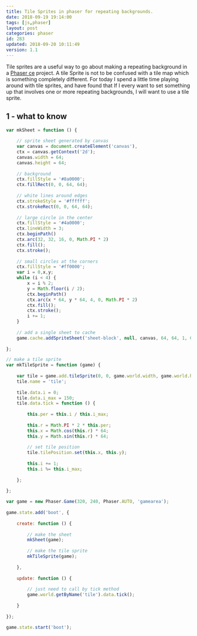 ```yaml
---
title: Tile Sprites in phaser for repeating backgrounds.
date: 2018-09-19 19:14:00
tags: [js,phaser]
layout: post
categories: phaser
id: 283
updated: 2018-09-20 10:11:49
version: 1.1
---
```


Tile sprites are a useful way to go about making a repeating background in a [Phaser ce](https://photonstorm.github.io/phaser-ce/) project. A tile Sprite is not to be confused with a tile map which is something completely different. For today I spend a little time playing around with tile sprites, and have found that If I every want to set something up that involves one or more repeating backgrounds, I will want to use a tile sprite.

<!-- more -->

## 1 - what to know


```js
var mkSheet = function () {
 
    // sprite sheet generated by canvas
    var canvas = document.createElement('canvas'),
    ctx = canvas.getContext('2d');
    canvas.width = 64;
    canvas.height = 64;
 
    // background
    ctx.fillStyle = '#8a0000';
    ctx.fillRect(0, 0, 64, 64);
 
    // white lines around edges
    ctx.strokeStyle = '#ffffff';
    ctx.strokeRect(0, 0, 64, 64);
 
    // large circle in the center
    ctx.fillStyle = '#4a0000';
    ctx.lineWidth = 3;
    ctx.beginPath()
    ctx.arc(32, 32, 16, 0, Math.PI * 2)
    ctx.fill();
    ctx.stroke();
 
    // small circles at the corners
    ctx.fillStyle = '#ff0000';
    var i = 0,x,y;
    while (i < 4) {
        x = i % 2;
        y = Math.floor(i / 2);
        ctx.beginPath()
        ctx.arc(x * 64, y * 64, 4, 0, Math.PI * 2)
        ctx.fill();
        ctx.stroke();
        i += 1;
    }
 
    // add a single sheet to cache
    game.cache.addSpriteSheet('sheet-block', null, canvas, 64, 64, 1, 0, 0);
 
};
```

```js
// make a tile sprite
var mkTileSprite = function (game) {
 
    var tile = game.add.tileSprite(0, 0, game.world.width, game.world.height, 'sheet-block', 0);
    tile.name = 'tile';
 
    tile.data.i = 0;
    tile.data.i_max = 150;
    tile.data.tick = function () {
 
        this.per = this.i / this.i_max;
 
        this.r = Math.PI * 2 * this.per;
        this.x = Math.cos(this.r) * 64;
        this.y = Math.sin(this.r) * 64;
 
        // set tile position
        tile.tilePosition.set(this.x, this.y);
 
        this.i += 1;
        this.i %= this.i_max;
 
    };
 
};
```

```js
var game = new Phaser.Game(320, 240, Phaser.AUTO, 'gamearea');
 
game.state.add('boot', {
 
    create: function () {
 
        // make the sheet
        mkSheet(game);
 
        // make the tile sprite
        mkTileSprite(game);
 
    },
 
    update: function () {
 
        // just need to call by tick method
        game.world.getByName('tile').data.tick();
 
    }
 
});
 
game.state.start('boot');
```